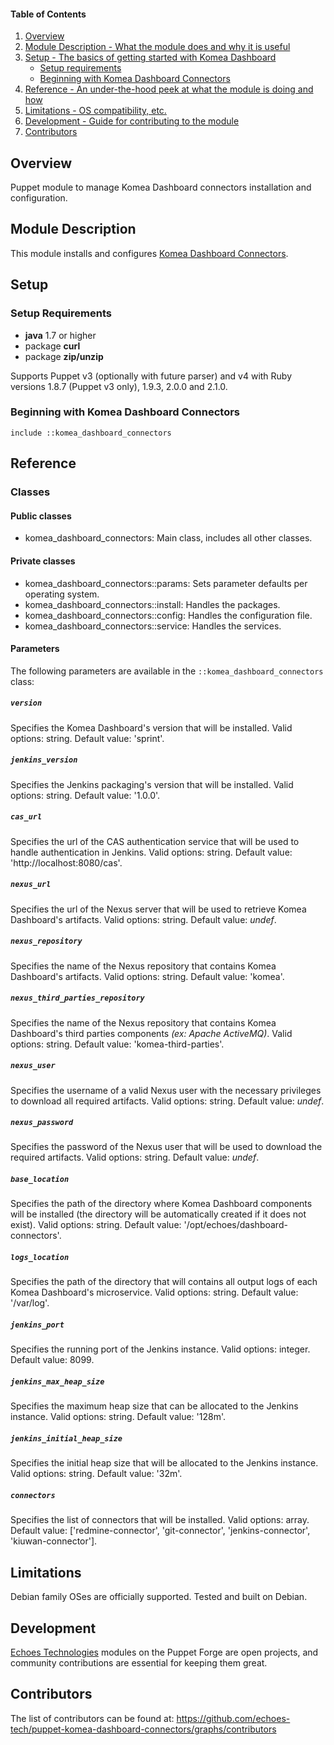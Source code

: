 #### Table of Contents

1. [Overview](#overview)
2. [Module Description - What the module does and why it is useful](#module-description)
3. [Setup - The basics of getting started with Komea Dashboard](#setup)
    * [Setup requirements](#setup-requirements)
    * [Beginning with Komea Dashboard Connectors](#beginning-with-komea-dashboard-connectors)
4. [Reference - An under-the-hood peek at what the module is doing and how](#reference)
5. [Limitations - OS compatibility, etc.](#limitations)
6. [Development - Guide for contributing to the module](#development)
7. [Contributors](#contributors)

## Overview

Puppet module to manage Komea Dashboard connectors installation and configuration.

## Module Description

This module installs and configures [Komea Dashboard Connectors](https://echoes.fr/ksf/).

## Setup

### Setup Requirements

* **java** 1.7 or higher
* package **curl**
* package **zip/unzip**

Supports Puppet v3 (optionally with future parser) and v4 with Ruby versions 1.8.7 (Puppet v3 only), 1.9.3, 2.0.0 and 2.1.0.

### Beginning with Komea Dashboard Connectors

```puppet
include ::komea_dashboard_connectors
```

## Reference

### Classes

#### Public classes

* komea_dashboard_connectors: Main class, includes all other classes.

#### Private classes

* komea_dashboard_connectors::params: Sets parameter defaults per operating system.
* komea_dashboard_connectors::install: Handles the packages.
* komea_dashboard_connectors::config: Handles the configuration file.
* komea_dashboard_connectors::service: Handles the services.

#### Parameters

The following parameters are available in the `::komea_dashboard_connectors` class:

##### `version`

Specifies the Komea Dashboard's version that will be installed. Valid options: string. Default value: 'sprint'.

##### `jenkins_version`

Specifies the Jenkins packaging's version that will be installed. Valid options: string. Default value: '1.0.0'.

##### `cas_url`

Specifies the url of the CAS authentication service that will be used to handle authentication in Jenkins. Valid options: string. Default value: 'http://localhost:8080/cas'.

##### `nexus_url`

Specifies the url of the Nexus server that will be used to retrieve Komea Dashboard's artifacts. Valid options: string. Default value: _undef_.

##### `nexus_repository`

Specifies the name of the Nexus repository that contains Komea Dashboard's artifacts. Valid options: string. Default value: 'komea'.

##### `nexus_third_parties_repository`

Specifies the name of the Nexus repository that contains Komea Dashboard's third parties components _(ex: Apache ActiveMQ)_. Valid options: string. Default value: 'komea-third-parties'.

##### `nexus_user`

Specifies the username of a valid Nexus user with the necessary privileges to download all required artifacts. Valid options: string. Default value: _undef_.

##### `nexus_password`

Specifies the password of the Nexus user that will be used to download the required artifacts. Valid options: string. Default value: _undef_.

##### `base_location`

Specifies the path of the directory where Komea Dashboard components will be installed (the directory will be automatically created if it does not exist). Valid options: string. Default value: '/opt/echoes/dashboard-connectors'.

##### `logs_location`

Specifies the path of the directory that will contains all output logs of each Komea Dashboard's microservice. Valid options: string. Default value: '/var/log'.

##### `jenkins_port`

Specifies the running port of the Jenkins instance. Valid options: integer. Default value: 8099.

##### `jenkins_max_heap_size`

Specifies the maximum heap size that can be allocated to the Jenkins instance. Valid options: string. Default value: '128m'.

##### `jenkins_initial_heap_size`

Specifies the initial heap size that will be allocated to the Jenkins instance. Valid options: string. Default value: '32m'.

##### `connectors`

Specifies the list of connectors that will be installed. Valid options: array. Default value: ['redmine-connector', 'git-connector', 'jenkins-connector', 'kiuwan-connector'].

## Limitations

Debian family OSes are officially supported. Tested and built on Debian.

## Development

[Echoes Technologies](https://echoes.fr) modules on the Puppet Forge are open projects, and community contributions are essential for keeping them great.

## Contributors

The list of contributors can be found at: https://github.com/echoes-tech/puppet-komea-dashboard-connectors/graphs/contributors
